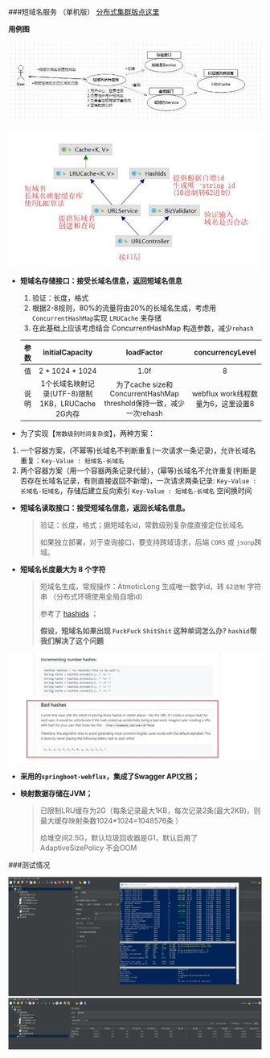
###短域名服务  （单机版） [分布式集群版点这里](https://github.com/hardenCN/shortUrl/tree/master/short_url_distributed)

**用例图**

![usecase](https://github.com/hardenCN/shortUrl/raw/master/short_url/doc/usecase.jpg)


![class](https://github.com/hardenCN/shortUrl/raw/master/short_url/doc/class.jpg)

- **短域名存储接口：接受长域名信息，返回短域名信息**
    1. 验证：长度，格式
    2. 根据2-8规则，80%的流量将由20%的长域名生成，考虑用``ConcurrentHashMap``实现 ``LRUCache`` 来存储
    3. 在此基础上应该考虑结合 ConcurrentHashMap 构造参数，减少``rehash``

  | 参数 | initialCapacity | loadFactor | concurrencyLevel |
    | :----:|:----:|:----:|:----:|
  | 值 | 2 * 1024 * 1024 | 1.0f | 8 |
  | 说明 | 1个长域名映射记录(UTF-8)限制1KB，LRUCache 2G内存 | 为了cache size和ConcurrentHashMap threshold保持一致，减少一次rehash | webflux work线程数量为6，这里设置8 |


* 为了实现【``常数级别时间复杂度``】，两种方案：
1. 一个容器方案，(不幂等)长域名不判断重复(一次请求一条记录)，允许长域名重复：``Key-Value : 短域名-长域名``
2. 两个容器方案（用一个容器两条记录代替），(幂等)长域名不允许重复(判断是否存在长域名记录，有则直接返回不新增)，一次请求两条记录: ``Key-Value : 长域名-短域名``，存储后建立反向索引 ``Key-Value : 短域名-长域名`` 空间换时间


- **短域名读取接口：接受短域名信息，返回长域名信息。**
  > 验证：长度，格式；据短域名id，常数级别复杂度直接定位长域名
  >
  > 如果独立部署，对于查询接口，要支持跨域请求，后端 ``CORS`` 或 ``jsonp``跨域。


- **短域名长度最大为 8 个字符**

  > 短域名生成，常规操作：AtmoticLong 生成唯一数字id，转 ``62进制`` 字符串 （分布式环境使用全局自增id）
  >
  > 参考了 [hashids](https://hashids.org/) ；
  >
  > **假设，短域名如果出现 ``FuckFuck`` ``ShitShit`` 这种单词怎么办? ``hashid``帮我们解决了这个问题**

![jacoco](https://github.com/hardenCN/shortUrl/raw/master/short_url/doc/badhash.jpg)


- **采用的``springboot-webflux``，集成了Swagger API文档；**

- **映射数据存储在JVM；**
  > 已限制LRU缓存为2G（每条记录最大1KB，每次记录2条(最大2KB)，则最大缓存映射条数1024*1024=1048576条 ）
  >
  > 给堆空间2.5G，默认垃圾回收器是G1，默认启用了 AdaptiveSizePolicy 不会OOM

###测试情况

![jmeter1](https://github.com/hardenCN/shortUrl/raw/master/short_url/doc/jmeter1.jpg)
![jmeter2](https://github.com/hardenCN/shortUrl/raw/master/short_url/doc/jmeter2.jpg)
